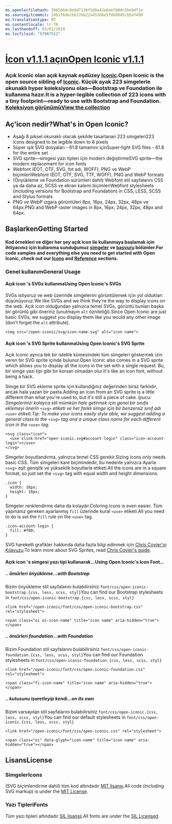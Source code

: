 ```yaml
---
ms.openlocfilehash: 3965884c8e0d7116f5d8a42e6aefb0dc5be94f1e
ms.sourcegitcommit: 24b1f6decbb17bb22a45166e5fdb0845c65af498
ms.translationtype: MT
ms.contentlocale: tr-TR
ms.lasthandoff: 03/01/2019
ms.locfileid: "57067512"
---
```

<a name="open-iconic-v111httpuseiconiccomopen"></a>[<span data-ttu-id="71122-101">İcon v1.1.1 açın</span><span class="sxs-lookup"><span data-stu-id="71122-101">Open Iconic v1.1.1</span></span>](http://useiconic.com/open)
===========

### <a name="open-iconic-is-the-open-source-sibling-of-iconichttpuseiconiccom-it-is-a-hyper-legible-collection-of-223-icons-with-a-tiny-footprintmdashready-to-use-with-bootstrap-and-foundation-view-the-collectionhttpuseiconiccomopenicons"></a><span data-ttu-id="71122-102">Açık Iconic olan açık kaynak eşdüzey [Iconic](http://useiconic.com).</span><span class="sxs-lookup"><span data-stu-id="71122-102">Open Iconic is the open source sibling of [Iconic](http://useiconic.com).</span></span> <span data-ttu-id="71122-103">Küçük ayak 223 simgelerle okunaklı hyper koleksiyonu olan&mdash;Bootstrap ve Foundation ile kullanıma hazır.</span><span class="sxs-lookup"><span data-stu-id="71122-103">It is a hyper-legible collection of 223 icons with a tiny footprint&mdash;ready to use with Bootstrap and Foundation.</span></span> [<span data-ttu-id="71122-104">Koleksiyon görünümü</span><span class="sxs-lookup"><span data-stu-id="71122-104">View the collection</span></span>](http://useiconic.com/open#icons)



## <a name="whats-in-open-iconic"></a><span data-ttu-id="71122-105">Aç'icon nedir?</span><span class="sxs-lookup"><span data-stu-id="71122-105">What's in Open Iconic?</span></span>

* <span data-ttu-id="71122-106">Aşağı 8 piksel okunaklı olacak şekilde tasarlanan 223 simgeleri</span><span class="sxs-lookup"><span data-stu-id="71122-106">223 icons designed to be legible down to 8 pixels</span></span>
* <span data-ttu-id="71122-107">Süper ışık SVG dosyaları - 61.8 tamamını için</span><span class="sxs-lookup"><span data-stu-id="71122-107">Super-light SVG files - 61.8 for the entire set</span></span> 
* <span data-ttu-id="71122-108">SVG sprite&mdash;simgesi yazı tipleri için modern değiştirme</span><span class="sxs-lookup"><span data-stu-id="71122-108">SVG sprite&mdash;the modern replacement for icon fonts</span></span>
* <span data-ttu-id="71122-109">Webfont (EOT, OTF, SVG, fot adı, WOFF), PNG ve WebP biçimleri</span><span class="sxs-lookup"><span data-stu-id="71122-109">Webfont (EOT, OTF, SVG, TTF, WOFF), PNG and WebP formats</span></span>
* <span data-ttu-id="71122-110">(Önyükleme ve Foundation sürümleri dahil) Webfont stil sayfalarını CSS ya da daha az, SCSS ve ekran kalemi biçimleri</span><span class="sxs-lookup"><span data-stu-id="71122-110">Webfont stylesheets (including versions for Bootstrap and Foundation) in CSS, LESS, SCSS and Stylus formats</span></span>
* <span data-ttu-id="71122-111">PNG ve WebP ızgara görüntüleri 8px, 16px, 24px, 32px, 48px ve 64px.</span><span class="sxs-lookup"><span data-stu-id="71122-111">PNG and WebP raster images in 8px, 16px, 24px, 32px, 48px and 64px.</span></span>


## <a name="getting-started"></a><span data-ttu-id="71122-112">Başlarken</span><span class="sxs-lookup"><span data-stu-id="71122-112">Getting Started</span></span>

#### <a name="for-code-samples-and-everything-else-you-need-to-get-started-with-open-iconic-check-out-our-iconshttpuseiconiccomopenicons-and-referencehttpuseiconiccomopenreference-sections"></a><span data-ttu-id="71122-113">Kod örnekleri ve diğer her şey açık icon ile kullanmaya başlamak için ihtiyacınız için kullanıma sunduğumuz [simgeler](http://useiconic.com/open#icons) ve [başvuru](http://useiconic.com/open#reference) bölümler.</span><span class="sxs-lookup"><span data-stu-id="71122-113">For code samples and everything else you need to get started with Open Iconic, check out our [Icons](http://useiconic.com/open#icons) and [Reference](http://useiconic.com/open#reference) sections.</span></span>

### <a name="general-usage"></a><span data-ttu-id="71122-114">Genel kullanım</span><span class="sxs-lookup"><span data-stu-id="71122-114">General Usage</span></span>

#### <a name="using-open-iconics-svgs"></a><span data-ttu-id="71122-115">Açık icon 's SVGs kullanma</span><span class="sxs-lookup"><span data-stu-id="71122-115">Using Open Iconic's SVGs</span></span>

<span data-ttu-id="71122-116">SVGs istiyoruz ve web üzerinde simgelerini görüntülemek için yol oldukları düşünüyoruz.</span><span class="sxs-lookup"><span data-stu-id="71122-116">We like SVGs and we think they're the way to display icons on the web.</span></span> <span data-ttu-id="71122-117">Açık icon olduğundan yalnızca temel SVGs, görüntü bunları başka bir görüntü gibi öneririz (unutmayın `alt` özniteliği).</span><span class="sxs-lookup"><span data-stu-id="71122-117">Since Open Iconic are just basic SVGs, we suggest you display them like you would any other image (don't forget the `alt` attribute).</span></span>

```
<img src="/open-iconic/svg/icon-name.svg" alt="icon name">
```

#### <a name="using-open-iconics-svg-sprite"></a><span data-ttu-id="71122-118">Açık icon 's SVG Sprite kullanma</span><span class="sxs-lookup"><span data-stu-id="71122-118">Using Open Iconic's SVG Sprite</span></span>

<span data-ttu-id="71122-119">Açık Iconic ayrıca tek bir istekle kümesindeki tüm simgeleri göstermek izin veren bir SVG sprite içinde bulunur.</span><span class="sxs-lookup"><span data-stu-id="71122-119">Open Iconic also comes in a SVG sprite which allows you to display all the icons in the set with a single request.</span></span> <span data-ttu-id="71122-120">Bu, bir simge yazı tipi gibi bir korsan olmadan olur.</span><span class="sxs-lookup"><span data-stu-id="71122-120">It's like an icon font, without being a hack.</span></span>

<span data-ttu-id="71122-121">Simge bir SVG ekleme sprite için kullandığınız değerinden biraz farklıdır, ancak hala yazan bir pasta.</span><span class="sxs-lookup"><span data-stu-id="71122-121">Adding an icon from an SVG sprite is a little different than what you're used to, but it's still a piece of cake.</span></span> <span data-ttu-id="71122-122">*İpucu: Simgelerinizi kolayca stil mümkün hale getirmek için genel bir sınıfa eklemeyi önerin* `<svg>` *etiketi ve her farklı simge için bir benzersiz sınıf adı* `<use>` *etiketi.*</span><span class="sxs-lookup"><span data-stu-id="71122-122">*Tip: To make your icons easily style able, we suggest adding a general class to the* `<svg>` *tag and a unique class name for each different icon in the* `<use>` *tag.*</span></span>  

```
<svg class="icon">
  <use xlink:href="open-iconic.svg#account-login" class="icon-account-login"></use>
</svg>
```

<span data-ttu-id="71122-123">Simgeler boyutlandırma, yalnızca temel CSS gerekir.</span><span class="sxs-lookup"><span data-stu-id="71122-123">Sizing icons only needs basic CSS.</span></span> <span data-ttu-id="71122-124">Tüm simgeleri kare biçimindedir, bu nedenle yalnızca Ayarla `<svg>` eşit genişlik ve yükseklik boyutlarla etiketi.</span><span class="sxs-lookup"><span data-stu-id="71122-124">All the icons are in a square format, so just set the `<svg>` tag with equal width and height dimensions.</span></span>

```
.icon {
  width: 16px;
  height: 16px;
}
```

<span data-ttu-id="71122-125">Simgeler renklendirme daha da kolaydır.</span><span class="sxs-lookup"><span data-stu-id="71122-125">Coloring icons is even easier.</span></span> <span data-ttu-id="71122-126">Tüm yapmanız gereken ayarlanmış `fill` üzerinde kural `<use>` etiketi.</span><span class="sxs-lookup"><span data-stu-id="71122-126">All you need to do is set the `fill` rule on the `<use>` tag.</span></span>

```
.icon-account-login {
  fill: #f00;
}
```

<span data-ttu-id="71122-127">SVG hareketli grafikler hakkında daha fazla bilgi edinmek için [Chris Coyier'ın Kılavuzu](http://css-tricks.com/svg-sprites-use-better-icon-fonts/).</span><span class="sxs-lookup"><span data-stu-id="71122-127">To learn more about SVG Sprites, read [Chris Coyier's guide](http://css-tricks.com/svg-sprites-use-better-icon-fonts/).</span></span>

#### <a name="using-open-iconics-icon-font"></a><span data-ttu-id="71122-128">Açık icon 's simgesi yazı tipi kullanarak...</span><span class="sxs-lookup"><span data-stu-id="71122-128">Using Open Iconic's Icon Font...</span></span>


##### <a name="with-bootstrap"></a><span data-ttu-id="71122-129">.. ömürleri önyükleme</span><span class="sxs-lookup"><span data-stu-id="71122-129">…with Bootstrap</span></span>

<span data-ttu-id="71122-130">Bizim önyükleme stil sayfalarını bulabilirsiniz `font/css/open-iconic-bootstrap.{css, less, scss, styl}`</span><span class="sxs-lookup"><span data-stu-id="71122-130">You can find our Bootstrap stylesheets in `font/css/open-iconic-bootstrap.{css, less, scss, styl}`</span></span>


```
<link href="/open-iconic/font/css/open-iconic-bootstrap.css" rel="stylesheet">
```


```
<span class="oi oi-icon-name" title="icon name" aria-hidden="true"></span>
```

##### <a name="with-foundation"></a><span data-ttu-id="71122-131">.. ömürleri foundation</span><span class="sxs-lookup"><span data-stu-id="71122-131">…with Foundation</span></span>

<span data-ttu-id="71122-132">Bizim Foundation stil sayfalarını bulabilirsiniz `font/css/open-iconic-foundation.{css, less, scss, styl}`</span><span class="sxs-lookup"><span data-stu-id="71122-132">You can find our Foundation stylesheets in `font/css/open-iconic-foundation.{css, less, scss, styl}`</span></span>

```
<link href="/open-iconic/font/css/open-iconic-foundation.css" rel="stylesheet">
```


```
<span class="fi-icon-name" title="icon name" aria-hidden="true"></span>
```

##### <a name="on-its-own"></a><span data-ttu-id="71122-133">.. kutusunu işaretleyip kendi</span><span class="sxs-lookup"><span data-stu-id="71122-133">…on its own</span></span>

<span data-ttu-id="71122-134">Bizim varsayılan stil sayfalarını bulabilirsiniz `font/css/open-iconic.{css, less, scss, styl}`</span><span class="sxs-lookup"><span data-stu-id="71122-134">You can find our default stylesheets in `font/css/open-iconic.{css, less, scss, styl}`</span></span>

```
<link href="/open-iconic/font/css/open-iconic.css" rel="stylesheet">
```

```
<span class="oi" data-glyph="icon-name" title="icon name" aria-hidden="true"></span>
```


## <a name="license"></a><span data-ttu-id="71122-135">Lisans</span><span class="sxs-lookup"><span data-stu-id="71122-135">License</span></span>

### <a name="icons"></a><span data-ttu-id="71122-136">Simgeler</span><span class="sxs-lookup"><span data-stu-id="71122-136">Icons</span></span>

<span data-ttu-id="71122-137">(SVG biçimlendirme dahil) tüm kod altındadır [MIT lisansı](http://opensource.org/licenses/MIT).</span><span class="sxs-lookup"><span data-stu-id="71122-137">All code (including SVG markup) is under the [MIT License](http://opensource.org/licenses/MIT).</span></span>

### <a name="fonts"></a><span data-ttu-id="71122-138">Yazı Tipleri</span><span class="sxs-lookup"><span data-stu-id="71122-138">Fonts</span></span>

<span data-ttu-id="71122-139">Tüm yazı tipleri altındadır [SIL lisanslı](http://scripts.sil.org/cms/scripts/page.php?item_id=OFL_web).</span><span class="sxs-lookup"><span data-stu-id="71122-139">All fonts are under the [SIL Licensed](http://scripts.sil.org/cms/scripts/page.php?item_id=OFL_web).</span></span>
